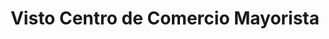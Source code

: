 ---
title: "Visto Centro de Comercio Mayorista"
url: /bogota/visto-centro-de-comercio-mayorista/
shop: centro comercial
---